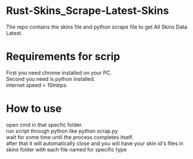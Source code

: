 # Rust-Skins_Scrape-Latest-Skins
The repo contains the skins file and python scrape file to get All Skins Data Latest.

# Requirements for scrip
First you need chrome installed on your PC.\
Second you need is python installed.\
internet speed > 10mbps.

# How to use
open cmd in that specfic folder.\
run script through python like python scrap.py \
wait for some time until the process completes itself.\
after that it will automatically close and you will have your skin id's files in skins folder with each file named for specific type
